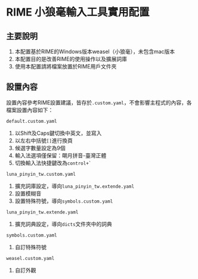 # RIME 小狼毫輸入工具實用配置

## 主要說明
1. 本配置基於RIME的Windows版本weasel（小狼毫），未包含mac版本
2. 本配置目的是改善RIME的使用操作以及擴展詞庫
3. 使用本配置請將檔案放置於RIME用戶文件夾

## 設置內容
設置內容參考RIME設置建議，皆存於`.custom.yaml`，不會影響主程式的內容，各檔案設置內容如下：

`default.custom.yaml`
1. 以Shift及Caps鍵切換中英文，並寫入
2. 以左右中括號`[]`進行換頁
3. 候選字數量設定為9個
4. 輸入法選項僅保留：朙月拼音-臺灣正體
5. 切換輸入法快捷鍵改為`` control+` ``

`luna_pinyin_tw.custom.yaml`
1. 擴充詞庫設定，導向`luna_pinyin_tw.extende.yaml`
2. 設置模糊音
3. 設置特殊符號，導向`symbols.custom.yaml`

`luna_pinyin_tw.extende.yaml`
1. 擴充詞典設定，導向`dicts`文件夾中的詞典

`symbols.custom.yaml`
1. 自訂特殊符號

`weasel.custom.yaml`
1. 自訂外觀